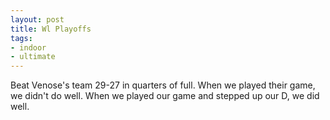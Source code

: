 ```yaml
---
layout: post
title: Wl Playoffs
tags:
- indoor
- ultimate
---
```


Beat Venose's team 29-27 in quarters of full. When we played their game, we didn't do well. When we played our game and stepped up our D, we did well. 
